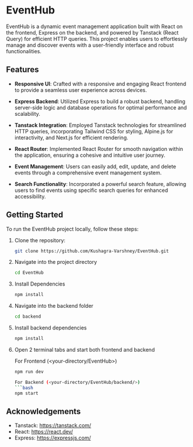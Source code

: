 # EventHub

EventHub is a dynamic event management application built with React on the frontend, Express on the backend, and powered by Tanstack (React Query) for efficient HTTP queries. This project enables users to effortlessly manage and discover events with a user-friendly interface and robust functionalities.

## Features

- **Responsive UI**: Crafted with a responsive and engaging React frontend to provide a seamless user experience across devices.

- **Express Backend**: Utilized Express to build a robust backend, handling server-side logic and database operations for optimal performance and scalability.

- **Tanstack Integration**: Employed Tanstack technologies for streamlined HTTP queries, incorporating Tailwind CSS for styling, Alpine.js for interactivity, and Next.js for efficient rendering.

- **React Router**: Implemented React Router for smooth navigation within the application, ensuring a cohesive and intuitive user journey.

- **Event Management**: Users can easily add, edit, update, and delete events through a comprehensive event management system.

- **Search Functionality**: Incorporated a powerful search feature, allowing users to find events using specific search queries for enhanced accessibility.

## Getting Started

To run the EventHub project locally, follow these steps:

1. Clone the repository:

   ```bash
   git clone https://github.com/Kushagra-Varshney/EventHub.git

2. Navigate into the project directory

    ```bash
    cd EventHub

3. Install Dependencies
    
    ```bash
    npm install

4. Navigate into the backend folder

    ```bash
    cd backend

5. Install backend dependencies

    ```bash
    npm install

6. Open 2 terminal tabs and start both frontend and backend

    For Frontend (<your-directory/EventHub>)
    ```bash
    npm run dev

    For Backend (<your-directory/EventHub/backend/>)
    ```bash
    npm start

## Acknowledgements

- Tanstack: https://tanstack.com/
- React: https://react.dev/
- Express: https://expressjs.com/
